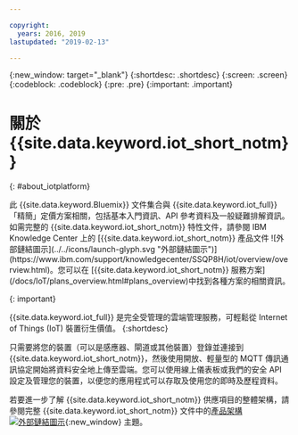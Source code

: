 ```yaml
---

copyright:
  years: 2016, 2019
lastupdated: "2019-02-13"

---
```


{:new_window: target="\_blank"}
{:shortdesc: .shortdesc}
{:screen: .screen}
{:codeblock: .codeblock}
{:pre: .pre}
{:important: .important}

# 關於 {{site.data.keyword.iot_short_notm}}
{: #about_iotplatform}

<p>此 {{site.data.keyword.Bluemix}} 文件集合與 {{site.data.keyword.iot_full}}「精簡」定價方案相關，包括基本入門資訊、API 參考資料及一般疑難排解資訊。
如需完整的 {{site.data.keyword.iot_short_notm}} 特性文件，請參閱 IBM Knowledge Center 上的 [{{site.data.keyword.iot_short_notm}} 產品文件 ![外部鏈結圖示](../../icons/launch-glyph.svg "外部鏈結圖示")](https://www.ibm.com/support/knowledgecenter/SSQP8H/iot/overview/overview.html)。您可以在 [{{site.data.keyword.iot_short_notm}} 服務方案](/docs/IoT/plans_overview.html#plans_overview)中找到各種方案的相關資訊。
</p>
{: important}

{{site.data.keyword.iot_full}} 是完全受管理的雲端管理服務，可輕鬆從 Internet of Things (IoT) 裝置衍生價值。
{:shortdesc}

只需要將您的裝置（可以是感應器、閘道或其他裝置）登錄並連接到 {{site.data.keyword.iot_short_notm}}，然後使用開放、輕量型的 MQTT 傳訊通訊協定開始將資料安全地上傳至雲端。您可以使用線上儀表板或我們的安全 API 設定及管理您的裝置，以便您的應用程式可以存取及使用您的即時及歷程資料。

若要進一步了解 {{site.data.keyword.iot_short_notm}} 供應項目的整體架構，請參閱完整 {{site.data.keyword.iot_short_notm}} 文件中的[產品架構 ![外部鏈結圖示](../../icons/launch-glyph.svg "外部鏈結圖示")](https://www.ibm.com/support/knowledgecenter/SSQP8H/iot/overview/architecture.html){:new_window} 主題。
